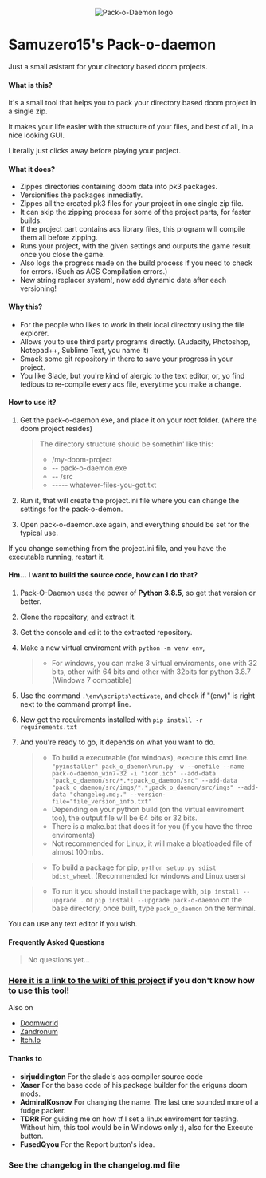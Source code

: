 <center>
 
![Pack-o-Daemon logo](https://i.imgur.com/ZuvUlB2.png)

</center>

# Samuzero15's Pack-o-daemon 
Just a small asistant for your directory based doom projects.
#### What is this?
It's a small tool that helps you to pack your directory based doom project in a single zip.

It makes your life easier with the structure of your files, and best of all, 
in a nice looking GUI. 

Literally just clicks away before playing your project.

#### What it does?
* Zippes directories containing doom data into pk3 packages.
* Versionifies the packages inmediatly.
* Zippes all the created pk3 files for your project in one single zip file.
* It can skip the zipping process for some of the project parts, for faster builds.
* If the project part contains acs library files, this program will compile them all before zipping.
* Runs your project, with the given settings and outputs the game result once you close the game.
* Also logs the progress made on the build process if you need to check for errors. (Such as ACS Compilation errors.)
* New string replacer system!, now add dynamic data after each versioning!

#### Why this?
* For the people who likes to work in their local directory using the file explorer.
* Allows you to use third party programs directly. (Audacity, Photoshop, Notepad++, Sublime Text, you name it)
* Smack some git repository in there to save your progress in your project.
* You like Slade, but you're kind of alergic to the text editor, or, yo find tedious to re-compile every acs file, everytime you make a change.

#### How to use it?
1. Get the pack-o-daemon.exe, and place it on your root folder. (where the doom project resides)
	> The directory structure should be somethin' like this:
	> * /my-doom-project
	> * -- pack-o-daemon.exe
	> * -- /src
	> * ----- whatever-files-you-got.txt
	
2. Run it, that will create the project.ini file where you can change the settings for the pack-o-demon.
3. Open pack-o-daemon.exe again, and everything should be set for the typical use.

If you change something from the project.ini file, and you have the executable running, restart it.

#### Hm... I want to build the source code, how can I do that?
1. Pack-O-Daemon uses the power of **Python 3.8.5**, so get that version or better.
2. Clone the repository, and extract it.
3. Get the console and ```cd``` it to the extracted repository.
4. Make a new virtual enviroment with ```python -m venv env```,
	> * For windows, you can make 3 virtual enviroments, one with 32 bits, other with 64 bits and other with 32bits for python 3.8.7 (Windows 7 compatible)
5. Use the command ```.\env\scripts\activate```, and check if "(env)" is right next to the command prompt line.
6. Now get the requirements installed with ```pip install -r requirements.txt```
7. And you're ready to go, it depends on what you want to do.
	> * To build a executeable (for windows), execute this cmd line.
		```"pyinstaller" pack_o_daemon\run.py -w --onefile --name pack-o-daemon_win7-32 -i "icon.ico" --add-data "pack_o_daemon/src/*.*;pack_o_daemon/src" --add-data "pack_o_daemon/src/imgs/*.*;pack_o_daemon/src/imgs" --add-data "changelog.md;." --version-file="file_version_info.txt" ```
	> * Depending on your python build (on the virtual enviroment too), the output file will be 64 bits or 32 bits.
	> * There is a make.bat that does it for you (if you have the three enviroments)
	> * Not recommended for Linux, it will make a bloatloaded file of almost 100mbs.

	> * To build a package for pip, ```python setup.py sdist bdist_wheel```. (Recommended for windows and Linux users)
	
	> * To run it you should install the package with, ```pip install --upgrade .``` or ```pip install --upgrade pack-o-daemon``` on the base directory, once built, type ```pack_o_daemon``` on the terminal.

You can use any text editor if you wish.

#### Frequently Asked Questions
> No questions yet...

### [Here it is a link to the wiki of this project](https://github.com/Samuzero15/pack-o-daemon/wiki) if you don't know how to use this tool!

Also on
* [Doomworld](https://www.doomworld.com/forum/topic/139937-pack-o-daemon-a-helper-for-your-dooms-directory-pk3-mod)
* [Zandronum](https://zandronum.com/forum/viewtopic.php?f=58&t=11022)
* [Itch.Io](https://samuzero15.itch.io/pack-o-daemon)

#### Thanks to
* **sirjuddington** For the slade's acs compiler source code
* **Xaser** For the base code of his package builder for the eriguns doom mods.
* **AdmiralKosnov** For changing the name. The last one sounded more of a fudge packer. 
* **TDRR** For guiding me on how tf I set a linux enviroment for testing. Without him, this tool would be in Windows only :), also for the Execute button.
* **FusedQyou** For the Report button's idea.

### See the changelog in the changelog.md file

